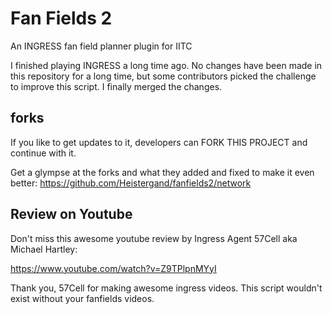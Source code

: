# Fan Fields 2
An INGRESS fan field planner plugin for IITC

I finished playing INGRESS a long time ago. No changes have been made in this repository for a long time, but 
some contributors picked the challenge to improve this script. I finally merged the changes.

## forks
If you like to get updates to it, developers can FORK THIS PROJECT and continue with it.

Get a glympse at the forks and what they added and fixed to make it even better:
https://github.com/Heistergand/fanfields2/network

## Review on Youtube
Don't miss this awesome youtube review by Ingress Agent 57Cell aka Michael Hartley:

https://www.youtube.com/watch?v=Z9TPlpnMYyI

Thank you, 57Cell for making awesome ingress videos. This script wouldn't exist without your fanfields videos.


